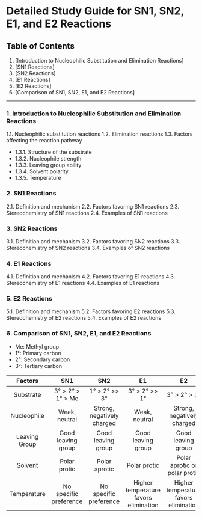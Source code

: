 # Detailed Study Guide for SN1, SN2, E1, and E2 Reactions

## Table of Contents

1.  [Introduction to Nucleophilic Substitution and Elimination Reactions]
2.  [SN1 Reactions]
3.  [SN2 Reactions]
4.  [E1 Reactions]
5.  [E2 Reactions]
6.  [Comparison of SN1, SN2, E1, and E2 Reactions]

---

### 1. Introduction to Nucleophilic Substitution and Elimination Reactions

1.1. Nucleophilic substitution reactions 1.2. Elimination reactions 1.3. Factors affecting the reaction pathway

-   1.3.1. Structure of the substrate
-   1.3.2. Nucleophile strength
-   1.3.3. Leaving group ability
-   1.3.4. Solvent polarity
-   1.3.5. Temperature

### 2. SN1 Reactions

2.1. Definition and mechanism 2.2. Factors favoring SN1 reactions 2.3. Stereochemistry of SN1 reactions 2.4. Examples of SN1 reactions

### 3. SN2 Reactions

3.1. Definition and mechanism 3.2. Factors favoring SN2 reactions 3.3. Stereochemistry of SN2 reactions 3.4. Examples of SN2 reactions

### 4. E1 Reactions

4.1. Definition and mechanism 4.2. Factors favoring E1 reactions 4.3. Stereochemistry of E1 reactions 4.4. Examples of E1 reactions

### 5. E2 Reactions

5.1. Definition and mechanism 5.2. Factors favoring E2 reactions 5.3. Stereochemistry of E2 reactions 5.4. Examples of E2 reactions

### 6. Comparison of SN1, SN2, E1, and E2 Reactions

-   Me: Methyl group
-   1°: Primary carbon
-   2°: Secondary carbon
-   3°: Tertiary carbon

|    Factors    |           SN1          |             SN2            |                   E1                  |                   E2                  |
|:-------------:|:----------------------:|:--------------------------:|:-------------------------------------:|:-------------------------------------:|
| Substrate     | 3° > 2° > 1° > Me      | 1° > 2° >> 3°              | 3° > 2° >> 1°                         |  3° > 2° > 1°                         |
| Nucleophile   | Weak, neutral          | Strong, negatively charged | Weak, neutral                         | Strong, negatively charged            |
| Leaving Group | Good leaving group     | Good leaving group         | Good leaving group                    | Good leaving group                    |
| Solvent       | Polar protic           | Polar aprotic              | Polar protic                          | Polar aprotic or polar protic         |
| Temperature   | No specific preference | No specific preference     | Higher temperature favors elimination | Higher temperature favors elimination |


